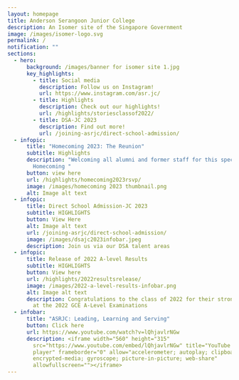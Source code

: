 ```yaml
---
layout: homepage
title: Anderson Serangoon Junior College
description: An Isomer site of the Singapore Government
image: /images/isomer-logo.svg
permalink: /
notification: ""
sections:
  - hero:
      background: /images/banner for isomer site 1.jpg
      key_highlights:
        - title: Social media
          description: Follow us on Instagram!
          url: https://www.instagram.com/asr.jc/
        - title: Highlights
          description: Check out our highlights!
          url: /highlights/storiesclassof2022/
        - title: DSA-JC 2023
          description: Find out more!
          url: /joining-asrjc/direct-school-admission/
  - infopic:
      title: "Homecoming 2023: The Reunion"
      subtitle: Highlights
      description: "Welcoming all alumni and former staff for this special edition of
        Homecoming "
      button: view here
      url: /highlights/homecoming2023rsvp/
      image: /images/homecoming 2023 thumbnail.png
      alt: Image alt text
  - infopic:
      title: Direct School Admission-JC 2023
      subtitle: HIGHLIGHTS
      button: View Here
      alt: Image alt text
      url: /joining-asrjc/direct-school-admission/
      image: /images/dsajc2023infobar.jpeg
      description: Join us via our DSA talent areas
  - infopic:
      title: Release of 2022 A-level Results
      subtitle: HIGHLIGHTS
      button: View here
      url: /highlights/2022resultsrelease/
      image: /images/2022-a-level-results-infobar.png
      alt: Image alt text
      description: Congratulations to the class of 2022 for their strong performance
        at the 2022 GCE A-Level Examinations
  - infobar:
      title: "ASRJC: Leading, Learning and Serving"
      button: Click here
      url: https://www.youtube.com/watch?v=lQhjavlrNGw
      description: <iframe width="560" height="315"
        src="https://www.youtube.com/embed/lQhjavlrNGw" title="YouTube video
        player" frameborder="0" allow="accelerometer; autoplay; clipboard-write;
        encrypted-media; gyroscope; picture-in-picture; web-share"
        allowfullscreen=""></iframe>
---
```

